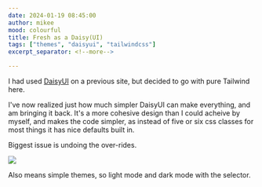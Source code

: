 ```yaml
---
date: 2024-01-19 08:45:00
author: mikee
mood: colourful
title: Fresh as a Daisy(UI)
tags: ["themes", "daisyui", "tailwindcss"]
excerpt_separator: <!--more-->

---
```

I had used [DaisyUI](https://daisyui.com/) on a previous site, but decided to go with pure Tailwind here.

I've now realized just how much simpler DaisyUI can make everything, and am bringing it back. It's a more cohesive design than I could acheive by myself, and makes the code simpler, as instead of five or six css classes for most things it has nice defaults built in.

Biggest issue is undoing the over-rides.

<!--more-->

<img src="https://static.simpsonswiki.com/images/7/7b/Sideshow_Bob_Rakes.png">

Also means simple themes, so light mode and dark mode with the selector. 